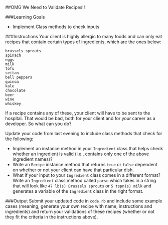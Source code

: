 ##OMG We Need to Validate Recipes!!

###Learning Goals
* Implement Class methods to check inputs

###Instructions
Your client is highly allergic to many foods and can only eat recipes that contain certain types of ingredients, which are the ones below:

```
brussels sprouts
spinach
eggs
milk
tofu
seitan
bell peppers
quinoa
kale
chocolate
beer
wine
whiskey
```

If a recipe contains any of these, your client will have to be sent to the hospital. That would be bad, both for your client and for your career as a developer. So what can you do?

Update your code from last evening to include class methods that check for the following:

* Implement an instance method in your `Ingredient` class that helps check whether an ingredient is valid (i.e., contains only one of the above ingredient names)?
* Write an `Recipe` instance method that returns `true` or `false` dependent on whether or not your client can have that particular dish.
* What if your input to your `Ingredient` class comes in a different format? Write an `Ingredient` class method called `parse` which takes in a string that will look like `47 lb(s) Brussels sprouts` or `5 tspn(s) milk` and generates a variable of the `Ingredient` class in the right format.

###Output
Submit your updated code in `code.rb` and include some example cases (meaning, generate your own recipe with name, instructions and ingredients) and return your validations of these recipes (whether or not they fit the criteria in the instructions above).
